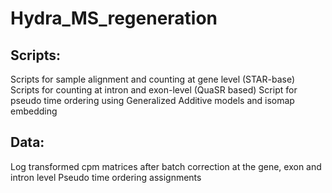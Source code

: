 # Hydra_MS_regeneration

## Scripts:
Scripts for sample alignment and counting at gene level (STAR-base)
Scripts for counting at intron and exon-level (QuaSR based) 
Script for pseudo time ordering using Generalized Additive models and isomap embedding

## Data:
Log transformed cpm matrices after batch correction at the gene, exon and intron level 
Pseudo time ordering assignments
